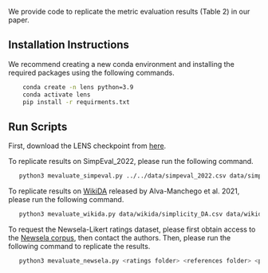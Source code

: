 We provide code to replicate the metric evaluation results (Table 2) in our paper.

## Installation Instructions

We recommend creating a new conda environment and installing the required packages using the following commands.

```bash
    conda create -n lens python=3.9
    conda activate lens
    pip install -r requirments.txt
```

## Run Scripts
First, download the LENS checkpoint from [here](https://drive.google.com/drive/folders/1unqQ_bpUjOdXcjTV6YmgCWF3l0sMcCvv).

To replicate results on SimpEval_2022, please run the following command.

```bash
   python3 mevaluate_simpeval.py ../../data/simpeval_2022.csv data/simpeval_2022/references <path to the lens checkpoint>
```


To replicate results on [WikiDA](https://github.com/feralvam/metaeval-simplification) released by Alva-Manchego et al. 2021, please run the following command.

```bash
   python3 mevaluate_wikida.py data/wikida/simplicity_DA.csv data/wikida/references <path to the lens checkpoint>
```

To request the Newsela-Likert ratings dataset, please first obtain access to the [Newsela corpus](https://newsela.com/data/), then contact the authors. 
Then, please run the following command to replicate the results.

```bash
   python3 mevaluate_newsela.py <ratings folder> <references folder> <path to the lens checkpoint>
```

